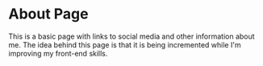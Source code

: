 # About Page

This is a basic page with links to social media and other information about me.
The idea behind this page is that it is being incremented while I'm improving my front-end skills.